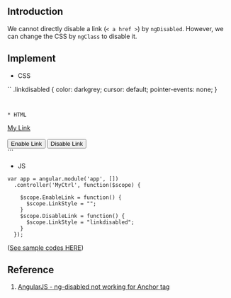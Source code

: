 ## Introduction
We cannot directly disable a link (`< a href >`) by `ngDisabled`.
However, we can change the CSS by `ngClass` to disable it.


## Implement

* CSS

``
.linkdisabled {
  color: darkgrey;
  cursor: default;
  pointer-events: none;
}
```


* HTML

```
<div ng-app="app" ng-controller="MyCtrl">
  <a href="#" ng-class='LinkStyle'>My Link</a>
  <br><br>
  <input type="button" value="Enable Link" ng-click="EnableLink()" />
  <input type="button" value="Disable Link" ng-click="DisableLink()" />
</div>
```


* JS

```
var app = angular.module('app', [])
  .controller('MyCtrl', function($scope) {

    $scope.EnableLink = function() {
      $scope.LinkStyle = "";
    }
    $scope.DisableLink = function() {
      $scope.LinkStyle = "linkdisabled";
    }
  });
```



 ([See sample codes HERE](http://codepen.io/KarateJB/pen/bEBYOE))



## Reference
1. [AngularJS - ng-disabled not working for Anchor tag](http://stackoverflow.com/questions/30479105/angularjs-ng-disabled-not-working-for-anchor-tag)
